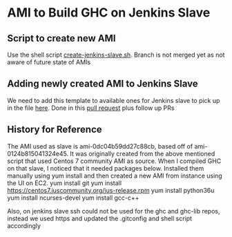 # AMI to Build GHC on Jenkins Slave

## Script to create new AMI
Use the shell script [create-jenkins-slave.sh](https://github.com/DACH-NY/da/compare/AMI-ghc-creation). Branch is not merged yet as not aware of future state of AMIs

## Adding newly created AMI to Jenkins Slave
We need to add this template to available ones for Jenkins slave to pick up
in the file [here](da/pipeline/infrastructure/services/gcp_jenkins/casc/ec2.yml). Done in this [pull request](
https://github.com/DACH-NY/da/pull/19767/files) plus follow up PRs


## History for Reference
The AMI used as slave is ami-0dc04b59dd27c88cb, based off of ami-0124b815041324e45.
It was originally created from the above mentioned script that used Centos 7 community AMI as source. When I compiled GHC on that slave, I noticed that it needed packages below. Installed them manually using yum install and then created a new AMI from instance using the UI on EC2.
	yum install git
	yum install https://centos7.iuscommunity.org/ius-release.rpm
	yum install python36u
	yum install ncurses-devel
	yum install gcc-c++

Also, on jenkins slave ssh could not be used for the ghc and ghc-lib repos,
instead we used https and updated the .gitconfig and shell script accordingly


